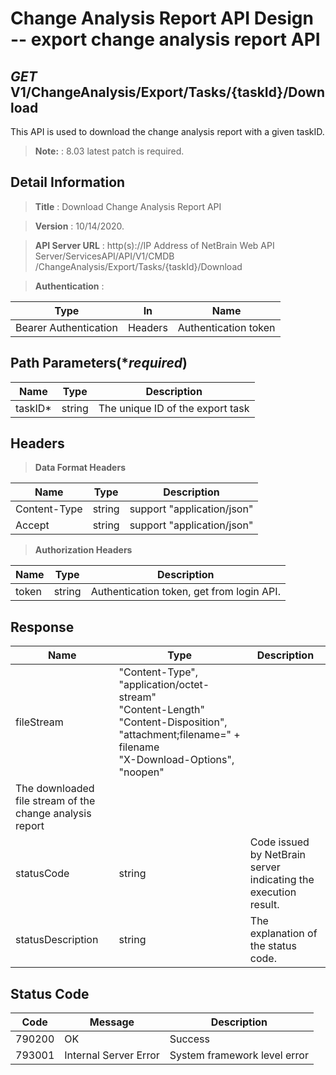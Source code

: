 
# Change Analysis Report API Design -- export change analysis report API

## ***GET*** V1/ChangeAnalysis/Export/Tasks/{taskId}/Download
This API is used to download the change analysis report with a given taskID. 
> **Note:** : 8.03 latest patch is required.
## Detail Information

> **Title** : Download Change Analysis Report API   <br>

> **Version** : 10/14/2020.

> **API Server URL** : http(s)://IP Address of NetBrain Web API Server/ServicesAPI/API/V1/CMDB /ChangeAnalysis/Export/Tasks/{taskId}/Download  

> **Authentication** : 

| Type | In | Name |
|---|---|---|
|Bearer Authentication| Headers | Authentication token | 

## Path Parameters(****required***)

|**Name**|**Type**|**Description**|
|---|---|---|
|taskID* | string  | The unique ID of the export task  |


## Headers

> **Data Format Headers**

|**Name**|**Type**|**Description**|
|---|---|---|
| Content-Type | string  | support "application/json" |
| Accept | string  | support "application/json" |

> **Authorization Headers**

|**Name**|**Type**|**Description**|
|---|---|---|
| token | string  | Authentication token, get from login API. |

## Response

|**Name**|**Type**|**Description**|
|--|------|---|
|fileStream| "Content-Type", "application/octet-stream"<br>"Content-Length"<br>"Content-Disposition", "attachment;filename=" + filename<br> "X-Download-Options", "noopen"
| The downloaded file stream of the change analysis report  |
|statusCode| string | Code issued by NetBrain server indicating the execution result. |
|statusDescription| string | The explanation of the status code.  |

## Status Code

|**Code**|**Message**|**Description**|
|---|---|---|
|790200| OK | Success  |
|793001| Internal Server Error | System framework level error  |






